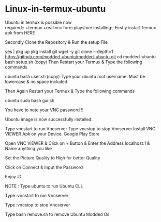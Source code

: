 # Linux-in-termux-ubuntu
Ubuntu in termux is possible now                          
 required::
  +termux
  +real vnc form playstore
  installing:;
    Firstly install Termux apk from HERE

Secondly Clone the Repository & Run the setup File

yes | pkg up
pkg install git wget -y
git clone --depth=1 https://github.com/modded-ubuntu/modded-ubuntu.git
cd modded-ubuntu
bash setup.sh
(copy)
Then Restart your Termux & Type the following commands

ubuntu
bash user.sh
(copy)
Type your ubuntu root username. Must be lowercase & no space included.

Then Again Restart your Termux & Type the following commands

ubuntu
sudo bash gui.sh 

You have to note your VNC password !!

Ubuntu image is now successfully installed .

Type vncstart to run Vncserver
Type vncstop to stop Vncserver
Install VNC VIEWER Apk on your Device. Google Play Store

Open VNC VIEWER & Click on + Button & Enter the Address localhost:1 & Name anything you like

Set the Picture Quality to High for better Quality

Click on Connect & Input the Password

Enjoy :D

NOTE :
Type ubuntu to run Ubuntu CLI.

Type :vncstart to run Vncserver

Type :vncstop to stop Vncserver

Type bash remove.sh to remove Ubuntu Modded Os 
